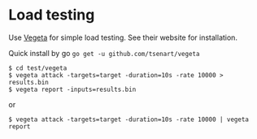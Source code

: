 # Load testing

Use [Vegeta](https://github.com/tsenart/vegeta) for simple load testing. See their website for installation.

Quick install by go `go get -u github.com/tsenart/vegeta`

```
$ cd test/vegeta
$ vegeta attack -targets=target -duration=10s -rate 10000 > results.bin
$ vegeta report -inputs=results.bin
```
or
```
$ vegeta attack -targets=target -duration=10s -rate 10000 | vegeta report
```